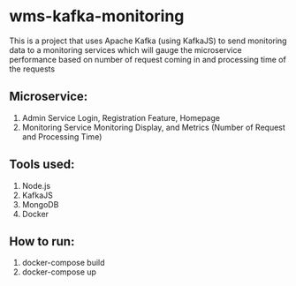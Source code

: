 # wms-kafka-monitoring
This is a project that uses Apache Kafka (using KafkaJS) to send monitoring data to a monitoring services which will gauge the microservice performance based on number of request coming in and processing time of the requests

## Microservice:
1. Admin Service
   Login, Registration Feature, Homepage
2. Monitoring Service
   Monitoring Display, and Metrics (Number of Request and Processing Time)

## Tools used:
1. Node.js
2. KafkaJS
3. MongoDB
4. Docker

## How to run:
1. docker-compose build
2. docker-compose up
